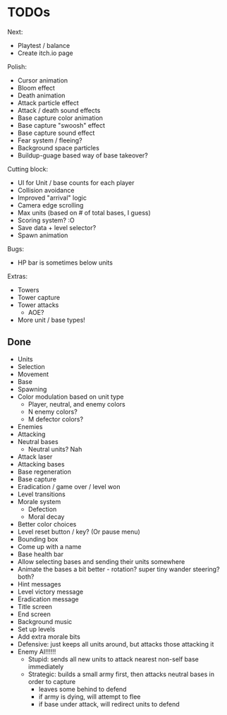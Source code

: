 # TODOs

Next:
- Playtest / balance
- Create itch.io page

Polish:
- Cursor animation
- Bloom effect
- Death animation
- Attack particle effect
- Attack / death sound effects
- Base capture color animation
- Base capture "swoosh" effect
- Base capture sound effect
- Fear system / fleeing?
- Background space particles
- Buildup-guage based way of base takeover?

Cutting block:
- UI for Unit / base counts for each player
- Collision avoidance
- Improved "arrival" logic
- Camera edge scrolling
- Max units (based on # of total bases, I guess)
- Scoring system? :O
- Save data + level selector?
- Spawn animation

Bugs:
- HP bar is sometimes below units

Extras:
- Towers
- Tower capture
- Tower attacks
  - AOE?
- More unit / base types!

## Done

- Units
- Selection
- Movement
- Base
- Spawning
- Color modulation based on unit type
  - Player, neutral, and enemy colors
  - N enemy colors?
  - M defector colors?
- Enemies
- Attacking
- Neutral bases
  - Neutral units? Nah
- Attack laser
- Attacking bases
- Base regeneration
- Base capture
- Eradication / game over / level won
- Level transitions
- Morale system
  - Defection
  - Moral decay
- Better color choices
- Level reset button / key? (Or pause menu)
- Bounding box
- Come up with a name
- Base health bar
- Allow selecting bases and sending their units somewhere
- Animate the bases a bit better - rotation? super tiny wander steering? both?
- Hint messages
- Level victory message
- Eradication message
- Title screen
- End screen
- Background music
- Set up levels
- Add extra morale bits
- Defensive: just keeps all units around, but attacks those attacking it
- Enemy AI!!!!!!
  - Stupid: sends all new units to attack nearest non-self base immediately
  - Strategic: builds a small army first, then attacks neutral bases in order to capture
      - leaves some behind to defend
      - if army is dying, will attempt to flee
      - if base under attack, will redirect units to defend
